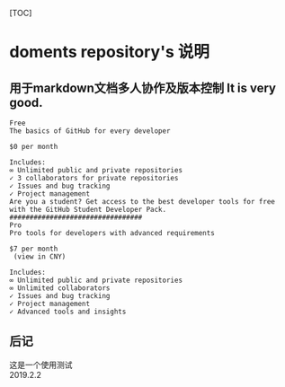 
[TOC]

# doments repository's 说明 #
用于markdown文档多人协作及版本控制
It is very good.
-----------------------
```
Free
The basics of GitHub for every developer

$0 per month

Includes:
∞ Unlimited public and private repositories
✓ 3 collaborators for private repositories
✓ Issues and bug tracking
✓ Project management
Are you a student? Get access to the best developer tools for free with the GitHub Student Developer Pack.
#################################
Pro
Pro tools for developers with advanced requirements

$7 per month
 (view in CNY)
 
Includes:
∞ Unlimited public and private repositories
∞ Unlimited collaborators
✓ Issues and bug tracking
✓ Project management
✓ Advanced tools and insights
```
## 后记 ##
这是一个使用测试  
2019.2.2
